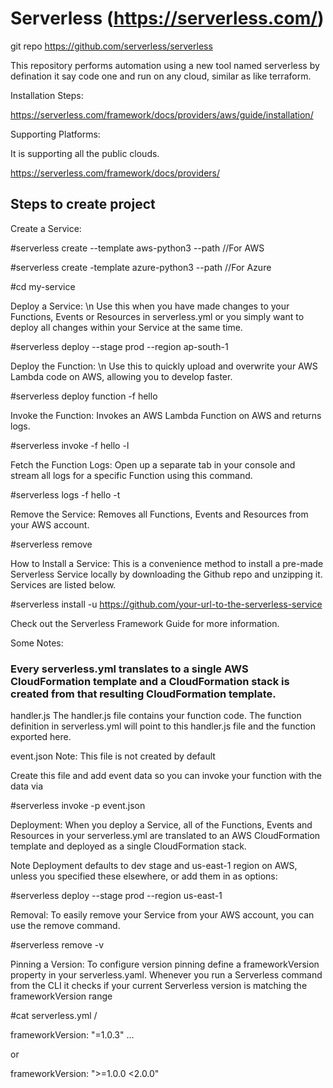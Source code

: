 # Serverless (https://serverless.com/)

git repo https://github.com/serverless/serverless

This repository performs automation using a new tool named serverless by defination it say code one and run on any cloud, similar as like terraform.

Installation Steps:

https://serverless.com/framework/docs/providers/aws/guide/installation/

Supporting Platforms:

It is supporting all the public clouds.

https://serverless.com/framework/docs/providers/

## Steps to create project

Create a Service:

#serverless create --template aws-python3 --path <my-service>   //For AWS

#serverless create -template azure-python3 --path <my-service>    //For Azure
  
#cd my-service

Deploy a Service: \n
Use this when you have made changes to your Functions, Events or Resources in serverless.yml or you simply want to deploy all changes within your Service at the same time.

#serverless deploy --stage prod --region ap-south-1

Deploy the Function: \n 
Use this to quickly upload and overwrite your AWS Lambda code on AWS, allowing you to develop faster.

#serverless deploy function -f hello

Invoke the Function:
Invokes an AWS Lambda Function on AWS and returns logs.

#serverless invoke -f hello -l

Fetch the Function Logs:
Open up a separate tab in your console and stream all logs for a specific Function using this command.

#serverless logs -f hello -t

Remove the Service:
Removes all Functions, Events and Resources from your AWS account.

#serverless remove

How to Install a Service:
This is a convenience method to install a pre-made Serverless Service locally by downloading the Github repo and unzipping it. Services are listed below.

#serverless install -u https://github.com/your-url-to-the-serverless-service

Check out the Serverless Framework Guide for more information.

Some Notes:

### Every serverless.yml translates to a single AWS CloudFormation template and a CloudFormation stack is created from that resulting CloudFormation template.

handler.js
The handler.js file contains your function code. The function definition in serverless.yml will point to this handler.js file and the function exported here.

event.json
Note: This file is not created by default

Create this file and add event data so you can invoke your function with the data via 

#serverless invoke -p event.json

Deployment:
When you deploy a Service, all of the Functions, Events and Resources in your serverless.yml are translated to an AWS CloudFormation template and deployed as a single CloudFormation stack.

Note Deployment defaults to dev stage and us-east-1 region on AWS, unless you specified these elsewhere, or add them in as options:

#serverless deploy --stage prod --region us-east-1

Removal:
To easily remove your Service from your AWS account, you can use the remove command.

#serverless remove -v

Pinning a Version:
To configure version pinning define a frameworkVersion property in your serverless.yaml. Whenever you run a Serverless command from the CLI it checks if your current Serverless version is matching the frameworkVersion range

#cat serverless.yml /

frameworkVersion: "=1.0.3" ...

or

frameworkVersion: ">=1.0.0 <2.0.0"





